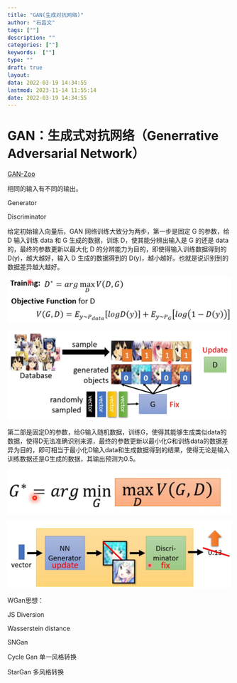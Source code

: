 ```yaml
---
title: "GAN(生成对抗网络)"
author: "石昌文"
tags: [""]
description: ""
categories: [""]
keywords:  [""]
type: ""
draft: true
layout: 
data: 2022-03-19 14:34:55
lastmod: 2023-11-14 11:55:14
date: 2022-03-19 14:34:55
---
```


# GAN：生成式对抗网络（Generrative Adversarial Network）

[GAN-Zoo](https://github.com/hindupuravinash/the-gan-zoo
)

相同的输入有不同的输出。

Generator

 Discriminator

给定初始输入向量后，GAN 网络训练大致分为两步，第一步是固定 G 的参数，给 D 输入训练 data 和 G 生成的数据，训练 D，使其能分辨出输入是 G 的还是 data 的，最终的参数更新以最大化 D 的分辨能力为目的，即使得输入训练数据得到的 D(y)，越大越好，输入 D 生成的数据得到的 D(y)，越小越好。也就是说识别到的数据差异越大越好。

![](GAN(生成对抗网络).assets/image-20220304011854.png)



![](GAN(生成对抗网络).assets/image-20220304011913.png)



第二部是固定D的参数，给G输入随机数据，训练G，使得其能够生成类似data的数据，使得D无法准确识别来源，最终的参数更新以最小化G和训练data的数据差异为目的，即可相当于最小化D输入data和生成数据得到的结果，使得无论是输入训练数据还是G生成的数据，其输出预测为0.5。  

![image-20220204212546446](GAN(生成对抗网络).assets/image-20220204212546446.png)

![](GAN(生成对抗网络).assets/image-20220304012012.png)

WGan思想：

JS Diversion 

Wasserstein distance

SNGan

Cycle Gan 单一风格转换

StarGan 多风格转换
